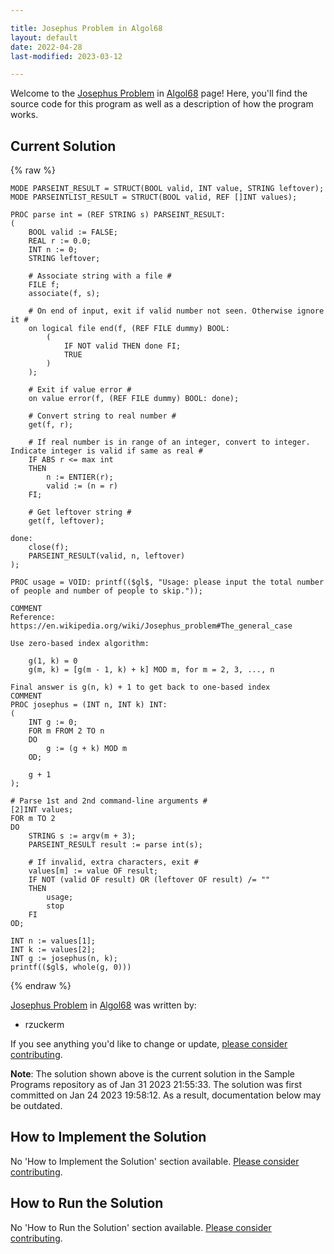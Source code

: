 ```yaml
---

title: Josephus Problem in Algol68
layout: default
date: 2022-04-28
last-modified: 2023-03-12

---
```


Welcome to the [Josephus Problem](https://sampleprograms.io/projects/josephus-problem) in [Algol68](https://sampleprograms.io/languages/algol68) page! Here, you'll find the source code for this program as well as a description of how the program works.

## Current Solution

{% raw %}

```algol68
MODE PARSEINT_RESULT = STRUCT(BOOL valid, INT value, STRING leftover);
MODE PARSEINTLIST_RESULT = STRUCT(BOOL valid, REF []INT values);

PROC parse int = (REF STRING s) PARSEINT_RESULT:
(
    BOOL valid := FALSE;
    REAL r := 0.0;
    INT n := 0;
    STRING leftover;

    # Associate string with a file #
    FILE f;
    associate(f, s);

    # On end of input, exit if valid number not seen. Otherwise ignore it #
    on logical file end(f, (REF FILE dummy) BOOL:
        (
            IF NOT valid THEN done FI;
            TRUE
        )
    );

    # Exit if value error #
    on value error(f, (REF FILE dummy) BOOL: done);

    # Convert string to real number #
    get(f, r);

    # If real number is in range of an integer, convert to integer. Indicate integer is valid if same as real #
    IF ABS r <= max int
    THEN
        n := ENTIER(r);
        valid := (n = r)
    FI;

    # Get leftover string #
    get(f, leftover);

done:
    close(f);
    PARSEINT_RESULT(valid, n, leftover)
);

PROC usage = VOID: printf(($gl$, "Usage: please input the total number of people and number of people to skip."));

COMMENT
Reference: https://en.wikipedia.org/wiki/Josephus_problem#The_general_case

Use zero-based index algorithm:

    g(1, k) = 0
    g(m, k) = [g(m - 1, k) + k] MOD m, for m = 2, 3, ..., n

Final answer is g(n, k) + 1 to get back to one-based index
COMMENT
PROC josephus = (INT n, INT k) INT:
(
    INT g := 0;
    FOR m FROM 2 TO n
    DO
        g := (g + k) MOD m
    OD;

    g + 1
);

# Parse 1st and 2nd command-line arguments #
[2]INT values;
FOR m TO 2
DO
    STRING s := argv(m + 3);
    PARSEINT_RESULT result := parse int(s);

    # If invalid, extra characters, exit #
    values[m] := value OF result;
    IF NOT (valid OF result) OR (leftover OF result) /= ""
    THEN
        usage;
        stop
    FI
OD;

INT n := values[1];
INT k := values[2];
INT g := josephus(n, k);
printf(($gl$, whole(g, 0)))
```

{% endraw %}

[Josephus Problem](https://sampleprograms.io/projects/josephus-problem) in [Algol68](https://sampleprograms.io/languages/algol68) was written by:

- rzuckerm

If you see anything you'd like to change or update, [please consider contributing](https://github.com/TheRenegadeCoder/sample-programs).

**Note**: The solution shown above is the current solution in the Sample Programs repository as of Jan 31 2023 21:55:33. The solution was first committed on Jan 24 2023 19:58:12. As a result, documentation below may be outdated.

## How to Implement the Solution

No 'How to Implement the Solution' section available. [Please consider contributing](https://github.com/TheRenegadeCoder/sample-programs-website).

## How to Run the Solution

No 'How to Run the Solution' section available. [Please consider contributing](https://github.com/TheRenegadeCoder/sample-programs-website).